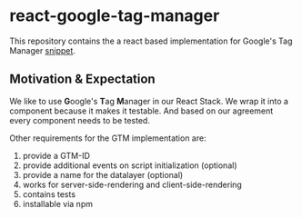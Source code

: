 # react-google-tag-manager

This repository contains the a react based implementation for 
Google's Tag Manager [snippet](https://developers.google.com/tag-manager/quickstart).

## Motivation & Expectation

We like to use **G**oogle's **T**ag **M**anager in our React Stack. We wrap it into a component because 
it makes it testable. And based on our agreement every component needs to be tested. 

Other requirements for the GTM implementation are:

1. provide a GTM-ID
1. provide additional events on script initialization (optional)
1. provide a name for the datalayer (optional)
1. works for server-side-rendering and client-side-rendering
1. contains tests
1. installable via npm
